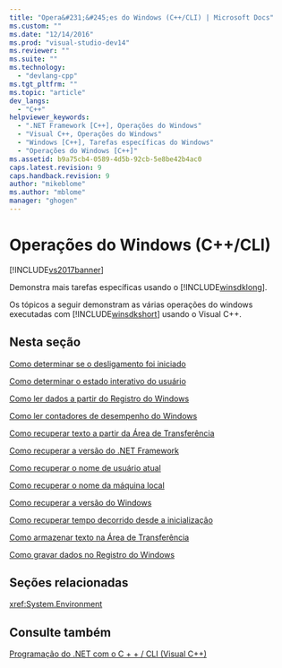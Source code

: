 ```yaml
---
title: "Opera&#231;&#245;es do Windows (C++/CLI) | Microsoft Docs"
ms.custom: ""
ms.date: "12/14/2016"
ms.prod: "visual-studio-dev14"
ms.reviewer: ""
ms.suite: ""
ms.technology: 
  - "devlang-cpp"
ms.tgt_pltfrm: ""
ms.topic: "article"
dev_langs: 
  - "C++"
helpviewer_keywords: 
  - ".NET Framework [C++], Operações do Windows"
  - "Visual C++, Operações do Windows"
  - "Windows [C++], Tarefas específicas do Windows"
  - "Operações do Windows [C++]"
ms.assetid: b9a75cb4-0589-4d5b-92cb-5e8be42b4ac0
caps.latest.revision: 9
caps.handback.revision: 9
author: "mikeblome"
ms.author: "mblome"
manager: "ghogen"
---
```

# Opera&#231;&#245;es do Windows (C++/CLI)
[!INCLUDE[vs2017banner](../assembler/inline/includes/vs2017banner.md)]

Demonstra mais tarefas específicas usando o [!INCLUDE[winsdklong](../dotnet/includes/winsdklong_md.md)].  
  
 Os tópicos a seguir demonstram as várias operações do windows executadas com [!INCLUDE[winsdkshort](../atl/reference/includes/winsdkshort_md.md)] usando o Visual C\+\+.  
  
## Nesta seção  
 [Como determinar se o desligamento foi iniciado](../dotnet/how-to-determine-if-shutdown-has-started-cpp-cli.md)  
  
 [Como determinar o estado interativo do usuário](../dotnet/how-to-determine-the-user-interactive-state-cpp-cli.md)  
  
 [Como ler dados a partir do Registro do Windows](../dotnet/how-to-read-data-from-the-windows-registry-cpp-cli.md)  
  
 [Como ler contadores de desempenho do Windows](../dotnet/how-to-read-windows-performance-counters-cpp-cli.md)  
  
 [Como recuperar texto a partir da Área de Transferência](../Topic/How%20to:%20Retrieve%20Text%20from%20the%20Clipboard%20\(C++-CLI\).md)  
  
 [Como recuperar a versão do .NET Framework](../dotnet/how-to-retrieve-the-dotnet-framework-version-cpp-cli.md)  
  
 [Como recuperar o nome de usuário atual](../Topic/How%20to:%20Retrieve%20the%20Current%20Username%20\(C++-CLI\).md)  
  
 [Como recuperar o nome da máquina local](../dotnet/how-to-retrieve-the-local-machine-name-cpp-cli.md)  
  
 [Como recuperar a versão do Windows](../dotnet/how-to-retrieve-the-windows-version-cpp-cli.md)  
  
 [Como recuperar tempo decorrido desde a inicialização](../dotnet/how-to-retrieve-time-elapsed-since-startup-cpp-cli.md)  
  
 [Como armazenar texto na Área de Transferência](../dotnet/how-to-store-text-in-the-clipboard-cpp-cli.md)  
  
 [Como gravar dados no Registro do Windows](../dotnet/how-to-write-data-to-the-windows-registry-cpp-cli.md)  
  
## Seções relacionadas  
 <xref:System.Environment>  
  
## Consulte também  
 [Programação do .NET com o C \+ \+ \/ CLI \(Visual C\+\+\)](../dotnet/dotnet-programming-with-cpp-cli-visual-cpp.md)